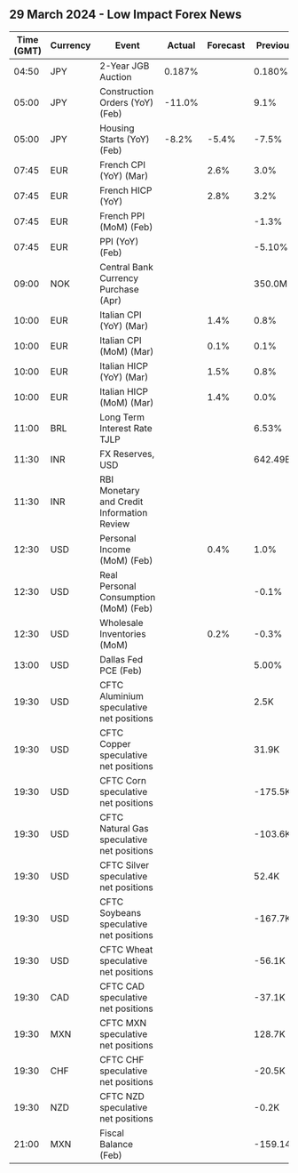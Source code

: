 ## 29 March 2024 - Low Impact Forex News

| Time (GMT) | Currency | Event | Actual | Forecast | Previous |
|------|----------|-------|--------|----------|----------|
| 04:50 | JPY | 2-Year JGB Auction | 0.187% |  | 0.180% |
| 05:00 | JPY | Construction Orders (YoY) (Feb) | -11.0% |  | 9.1% |
| 05:00 | JPY | Housing Starts (YoY) (Feb) | -8.2% | -5.4% | -7.5% |
| 07:45 | EUR | French CPI (YoY) (Mar) |  | 2.6% | 3.0% |
| 07:45 | EUR | French HICP (YoY) |  | 2.8% | 3.2% |
| 07:45 | EUR | French PPI (MoM) (Feb) |  |  | -1.3% |
| 07:45 | EUR | PPI (YoY) (Feb) |  |  | -5.10% |
| 09:00 | NOK | Central Bank Currency Purchase (Apr) |  |  | 350.0M |
| 10:00 | EUR | Italian CPI (YoY) (Mar) |  | 1.4% | 0.8% |
| 10:00 | EUR | Italian CPI (MoM) (Mar) |  | 0.1% | 0.1% |
| 10:00 | EUR | Italian HICP (YoY) (Mar) |  | 1.5% | 0.8% |
| 10:00 | EUR | Italian HICP (MoM) (Mar) |  | 1.4% | 0.0% |
| 11:00 | BRL | Long Term Interest Rate TJLP |  |  | 6.53% |
| 11:30 | INR | FX Reserves, USD |  |  | 642.49B |
| 11:30 | INR | RBI Monetary and Credit Information Review |  |  |  |
| 12:30 | USD | Personal Income (MoM) (Feb) |  | 0.4% | 1.0% |
| 12:30 | USD | Real Personal Consumption (MoM) (Feb) |  |  | -0.1% |
| 12:30 | USD | Wholesale Inventories (MoM) |  | 0.2% | -0.3% |
| 13:00 | USD | Dallas Fed PCE (Feb) |  |  | 5.00% |
| 19:30 | USD | CFTC Aluminium speculative net positions |  |  | 2.5K |
| 19:30 | USD | CFTC Copper speculative net positions |  |  | 31.9K |
| 19:30 | USD | CFTC Corn speculative net positions |  |  | -175.5K |
| 19:30 | USD | CFTC Natural Gas speculative net positions |  |  | -103.6K |
| 19:30 | USD | CFTC Silver speculative net positions |  |  | 52.4K |
| 19:30 | USD | CFTC Soybeans speculative net positions |  |  | -167.7K |
| 19:30 | USD | CFTC Wheat speculative net positions |  |  | -56.1K |
| 19:30 | CAD | CFTC CAD speculative net positions |  |  | -37.1K |
| 19:30 | MXN | CFTC MXN speculative net positions |  |  | 128.7K |
| 19:30 | CHF | CFTC CHF speculative net positions |  |  | -20.5K |
| 19:30 | NZD | CFTC NZD speculative net positions |  |  | -0.2K |
| 21:00 | MXN | Fiscal Balance (Feb) |  |  | -159.14B |
